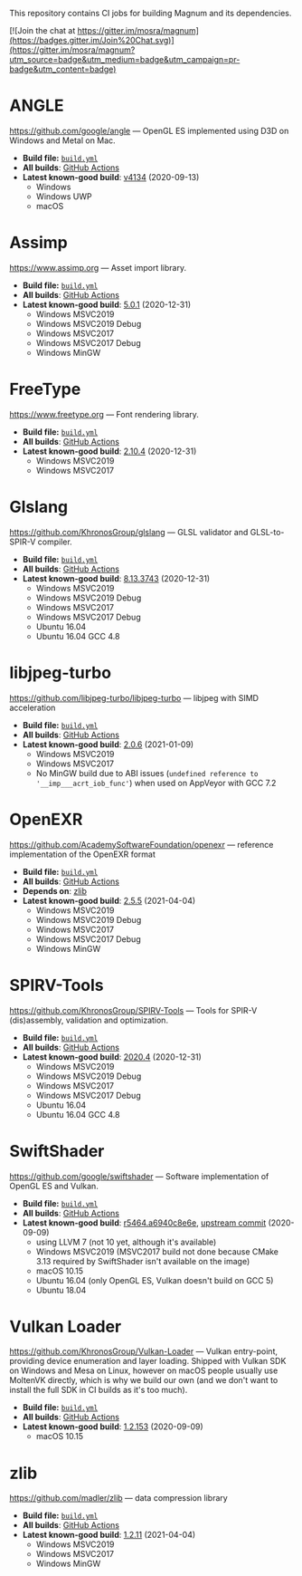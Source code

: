 This repository contains CI jobs for building Magnum and its dependencies.

[![Join the chat at https://gitter.im/mosra/magnum](https://badges.gitter.im/Join%20Chat.svg)](https://gitter.im/mosra/magnum?utm_source=badge&utm_medium=badge&utm_campaign=pr-badge&utm_content=badge)

ANGLE
=====

https://github.com/google/angle — OpenGL ES implemented using D3D on Windows
and Metal on Mac.

-   **Build file:** [`build.yml`](https://github.com/mosra/magnum-ci/blob/angle/.github/workflows/build.yml)
-   **All builds**: [GitHub Actions](https://github.com/mosra/magnum-ci/actions?query=workflow%3ASwiftShader)
-   **Latest known-good build**: [v4134](https://github.com/mosra/magnum-ci/actions/runs/252324081) (2020-09-13)
    -   Windows
    -   Windows UWP
    -   macOS

Assimp
======

https://www.assimp.org — Asset import library.

-   **Build file:** [`build.yml`](https://github.com/mosra/magnum-ci/blob/assimp/.github/workflows/build.yml)
-   **All builds**: [GitHub Actions](https://github.com/mosra/magnum-ci/actions?query=workflow%3AAssimp)
-   **Latest known-good build**: [5.0.1](https://github.com/mosra/magnum-ci/actions/runs/454918457) (2020-12-31)
    -   Windows MSVC2019
    -   Windows MSVC2019 Debug
    -   Windows MSVC2017
    -   Windows MSVC2017 Debug
    -   Windows MinGW

FreeType
========

https://www.freetype.org — Font rendering library.

-   **Build file:** [`build.yml`](https://github.com/mosra/magnum-ci/blob/freetype/.github/workflows/build.yml)
-   **All builds**: [GitHub Actions](https://github.com/mosra/magnum-ci/actions?query=workflow%3AFreeType)
-   **Latest known-good build**: [2.10.4](https://github.com/mosra/magnum-ci/actions/runs/454639188) (2020-12-31)
    -   Windows MSVC2019
    -   Windows MSVC2017

Glslang
=======

https://github.com/KhronosGroup/glslang — GLSL validator and GLSL-to-SPIR-V
compiler.

-   **Build file:** [`build.yml`](https://github.com/mosra/magnum-ci/blob/glslang/.github/workflows/build.yml)
-   **All builds**: [GitHub Actions](https://github.com/mosra/magnum-ci/actions?query=workflow%3AGlslang)
-   **Latest known-good build**: [8.13.3743](https://github.com/mosra/magnum-ci/actions/runs/454616450) (2020-12-31)
    -   Windows MSVC2019
    -   Windows MSVC2019 Debug
    -   Windows MSVC2017
    -   Windows MSVC2017 Debug
    -   Ubuntu 16.04
    -   Ubuntu 16.04 GCC 4.8

libjpeg-turbo
=============

https://github.com/libjpeg-turbo/libjpeg-turbo — libjpeg with SIMD acceleration

-   **Build file:** [`build.yml`](https://github.com/mosra/magnum-ci/blob/libjpeg-turbo/.github/workflows/build.yml)
-   **All builds**: [GitHub Actions](https://github.com/mosra/magnum-ci/actions?query=workflow%3Alibjpeg-turbo)
-   **Latest known-good build**: [2.0.6](https://github.com/mosra/magnum-ci/actions/runs/473943089) (2021-01-09)
    -   Windows MSVC2019
    -   Windows MSVC2017
    -   No MinGW build due to ABI issues
        (`undefined reference to '__imp___acrt_iob_func'`) when used on
        AppVeyor with GCC 7.2

OpenEXR
=======

https://github.com/AcademySoftwareFoundation/openexr — reference implementation
of the OpenEXR format

-   **Build file:** [`build.yml`](https://github.com/mosra/magnum-ci/blob/openexr/.github/workflows/build.yml)
-   **All builds**: [GitHub Actions](https://github.com/mosra/magnum-ci/actions?query=workflow%3Aopenexr)
-   **Depends on**: [zlib](#zlib)
-   **Latest known-good build**: [2.5.5](https://github.com/mosra/magnum-ci/actions/runs/716506936) (2021-04-04)
    -   Windows MSVC2019
    -   Windows MSVC2019 Debug
    -   Windows MSVC2017
    -   Windows MSVC2017 Debug
    -   Windows MinGW

SPIRV-Tools
===========

https://github.com/KhronosGroup/SPIRV-Tools — Tools for SPIR-V (dis)assembly,
validation and optimization.

-   **Build file:** [`build.yml`](https://github.com/mosra/magnum-ci/blob/spirv-tools/.github/workflows/build.yml)
-   **All builds**: [GitHub Actions](https://github.com/mosra/magnum-ci/actions?query=workflow%3ASPIRV-Tools)
-   **Latest known-good build**: [2020.4](https://github.com/mosra/magnum-ci/actions/runs/454588347) (2020-12-31)
    -   Windows MSVC2019
    -   Windows MSVC2019 Debug
    -   Windows MSVC2017
    -   Windows MSVC2017 Debug
    -   Ubuntu 16.04
    -   Ubuntu 16.04 GCC 4.8

SwiftShader
===========

https://github.com/google/swiftshader — Software implementation of OpenGL ES
and Vulkan.

-   **Build file:** [`build.yml`](https://github.com/mosra/magnum-ci/blob/swiftshader/.github/workflows/build.yml)
-   **All builds**: [GitHub Actions](https://github.com/mosra/magnum-ci/actions?query=workflow%3ASwiftShader)
-   **Latest known-good build**: [r5464.a6940c8e6e](https://github.com/mosra/magnum-ci/actions/runs/251407425), [upstream commit](https://github.com/google/swiftshader/commit/a6940c8e6e) (2020-09-09)
    -   using LLVM 7 (not 10 yet, although it's available)
    -   Windows MSVC2019 (MSVC2017 build not done because CMake 3.13
        required by SwiftShader isn't available on the image)
    -   macOS 10.15
    -   Ubuntu 16.04 (only OpenGL ES, Vulkan doesn't build on GCC 5)
    -   Ubuntu 18.04

Vulkan Loader
=============

https://github.com/KhronosGroup/Vulkan-Loader — Vulkan entry-point, providing
device enumeration and layer loading. Shipped with Vulkan SDK on Windows and
Mesa on Linux, however on macOS people usually use MoltenVK directly, which is
why we build our own (and we don't want to install the full SDK in CI builds as
it's too much).

-   **Build file:** [`build.yml`](https://github.com/mosra/magnum-ci/blob/vulkan-loader/.github/workflows/build.yml)
-   **All builds**: [GitHub Actions](https://github.com/mosra/magnum-ci/actions?query=workflow%3A"Vulkan+Loader")
-   **Latest known-good build**: [1.2.153](https://github.com/mosra/magnum-ci/actions/runs/246455131) (2020-09-09)
    -   macOS 10.15

zlib
====

https://github.com/madler/zlib — data compression library

-   **Build file:** [`build.yml`](https://github.com/mosra/magnum-ci/blob/openexr/.github/workflows/build.yml)
-   **All builds**: [GitHub Actions](https://github.com/mosra/magnum-ci/actions?query=workflow%3Aopenexr)
-   **Latest known-good build**: [1.2.11](https://github.com/mosra/magnum-ci/actions/runs/716471861) (2021-04-04)
    -   Windows MSVC2019
    -   Windows MSVC2017
    -   Windows MinGW
